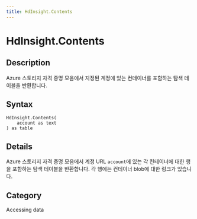 ```yaml
---
title: HdInsight.Contents
---
```


# HdInsight.Contents


## Description

Azure 스토리지 자격 증명 모음에서 지정된 계정에 있는 컨테이너를 포함하는 탐색 테이블을 반환합니다.


## Syntax

```powerquery
HdInsight.Contents(
    account as text
) as table
```


## Details

Azure 스토리지 자격 증명 모음에서 계정 URL <code>account</code>에 있는 각 컨테이너에 대한 행을 포함하는 탐색 테이블을 반환합니다. 각 행에는 컨테이너 blob에 대한 링크가 있습니다.



## Category
Accessing data
